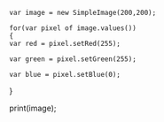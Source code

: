 	var image = new SimpleImage(200,200);

	for(var pixel of image.values())
	{
    var red = pixel.setRed(255);
    
	var green = pixel.setGreen(255);
    
	var blue = pixel.setBlue(0);
	
}
	
print(image);


